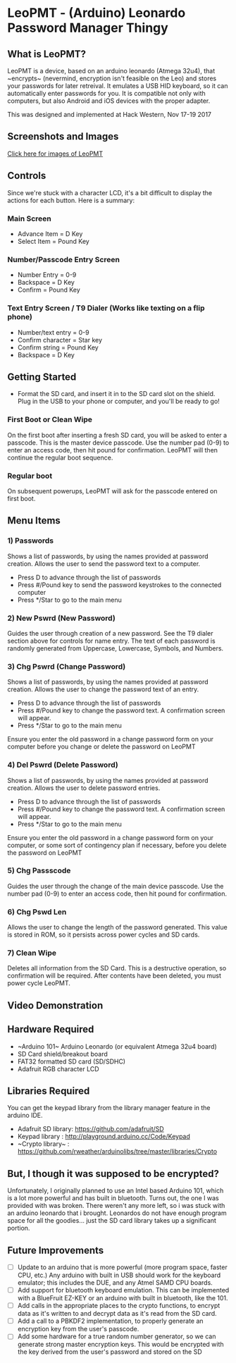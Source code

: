 # LeoPMT - (Arduino) Leonardo Password Manager Thingy

## What is LeoPMT?

LeoPMT is a device, based on an arduino leonardo (Atmega 32u4), that ~encrypts~ (nevermind, encryption isn't feasible on the Leo) and stores your passwords for later retreival. It emulates a USB HID keyboard, so it can automatically enter passwords for you. It is compatible not only with computers, but also Android and iOS devices with the proper adapter.

This was designed and implemented at Hack Western, Nov 17-19 2017

## Screenshots and Images

[Click here for images of LeoPMT](https://github.com/mitchellwaite/LeoPMT/blob/master/IMAGES.MD)

## Controls

Since we're stuck with a character LCD, it's a bit difficult to display the actions for each button. Here is a summary:

### Main Screen

- Advance Item = D Key
- Select Item = Pound Key

### Number/Passcode Entry Screen

- Number Entry = 0-9
- Backspace = D Key
- Confirm = Pound Key

### Text Entry Screen / T9 Dialer (Works like texting on a flip phone)

- Number/text entry = 0-9
- Confirm character = Star key
- Confirm string = Pound Key
- Backspace = D Key 

## Getting Started

- Format the SD card, and insert it in to the SD card slot on the shield. Plug in the USB to your phone or computer, and you'll be ready to go!

### First Boot or Clean Wipe

On the first boot after inserting a fresh SD card, you will be asked to enter a passcode. This is the master device passcode. Use the number pad (0-9) to enter an access code, then hit pound for confirmation. LeoPMT will then continue the regular boot sequence.

### Regular boot

On subsequent powerups, LeoPMT will ask for the passcode entered on first boot.

## Menu Items

### 1) Passwords

Shows a list of passwords, by using the names provided at password creation. Allows the user to send the password text to a computer.

- Press D to advance through the list of passwords
- Press #/Pound key to send the password keystrokes to the connected computer
- Press */Star to go to the main menu

### 2) New Pswrd (New Password)

Guides the user through creation of a new password. See the T9 dialer section above for controls for name entry. The text of each password is randomly generated from Uppercase, Lowercase, Symbols, and Numbers. 

### 3) Chg Pswrd (Change Password)

Shows a list of passwords, by using the names provided at password creation. Allows the user to change the password text of an entry.

- Press D to advance through the list of passwords
- Press #/Pound key to change the password text. A confirmation screen will appear.
- Press */Star to go to the main menu

Ensure you enter the old password in a change password form on your computer before you change or delete the password on LeoPMT

### 4) Del Pswrd (Delete Password)

Shows a list of passwords, by using the names provided at password creation. Allows the user to delete password entries.

- Press D to advance through the list of passwords
- Press #/Pound key to change the password text. A confirmation screen will appear.
- Press */Star to go to the main menu

Ensure you enter the old password in a change password form on your computer, or some sort of contingency plan if necessary, before you delete the password on LeoPMT

### 5) Chg Passscode

Guides the user through the change of the main device passcode. Use the number pad (0-9) to enter an access code, then hit pound for confirmation.

### 6) Chg Pswd Len

Allows the user to change the length of the password generated. This value is stored in ROM, so it persists across power cycles and SD cards.

### 7) Clean Wipe

Deletes all information from the SD Card. This is a destructive operation, so confirmation will be required. After contents have been deleted, you must power cycle LeoPMT.

## Video Demonstration

## Hardware Required

- ~Arduino 101~ Arduino Leonardo (or equivalent Atmega 32u4 board)
- SD Card shield/breakout board
- FAT32 formatted SD card (SD/SDHC)
- Adafruit RGB character LCD

## Libraries Required

You can get the keypad library from the library manager feature in the arduino IDE.

- Adafruit SD library: https://github.com/adafruit/SD
- Keypad library : http://playground.arduino.cc/Code/Keypad
- ~Crypto library~ : https://github.com/rweather/arduinolibs/tree/master/libraries/Crypto



## But, I though it was supposed to be encrypted?

Unfortunately, I originally planned to use an Intel based Arduino 101, which is a lot more powerful and has built in bluetooth. Turns out, the one I was provided with was broken. There weren't any more left, so i was stuck with an arduino leonardo that i brought. Leonardos do not have enough program space for all the goodies... just the SD card library takes up a significant portion.

## Future Improvements

- [ ] Update to an arduino that is more powerful (more program space, faster CPU, etc.) Any arduino with built in USB should work for the keyboard emulator; this includes the DUE, and any Atmel SAMD CPU boards.
- [ ] Add support for bluetooth keyboard emulation. This can be implemented with a BlueFruit EZ-KEY or an arduino with built in bluetooth, like the 101.
- [ ] Add calls in the appropriate places to the crypto functions, to encrypt data as it's written to and decrypt data as it's read from the SD card.
- [ ] Add a call to a PBKDF2 implementation, to properly generate an encryption key from the user's passcode.
- [ ] Add some hardware for a true random number generator, so we can generate strong master encryption keys. This would be encrypted with the key derived from the user's password and stored on the SD
